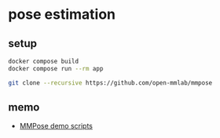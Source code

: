 # pose estimation

## setup
```bash
docker compose build
docker compose run --rm app
```

```bash
git clone --recursive https://github.com/open-mmlab/mmpose
```

## memo
- [MMPose demo scripts](https://github.com/open-mmlab/mmpose/tree/main/projects/rtmpose#mmpose-demo-scripts)
